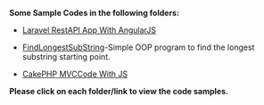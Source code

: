 
**Some Sample Codes in the following folders:**

* [Laravel RestAPI App With AngularJS](https://github.com/sarulse/SampleCode/blob/master/productlaravelapp/rEADME.md)

* [FindLongestSubString](https://github.com/sarulse/SampleCode/blob/master/FindLongestSubString/README.md)-Simple OOP program to find the longest substring starting point.

* [CakePHP MVCCode With JS](https://github.com/sarulse/SampleCode/blob/master/CakePHPMVCcodewithJS/README.md) 

__Please click on each folder/link to view the code samples.__
